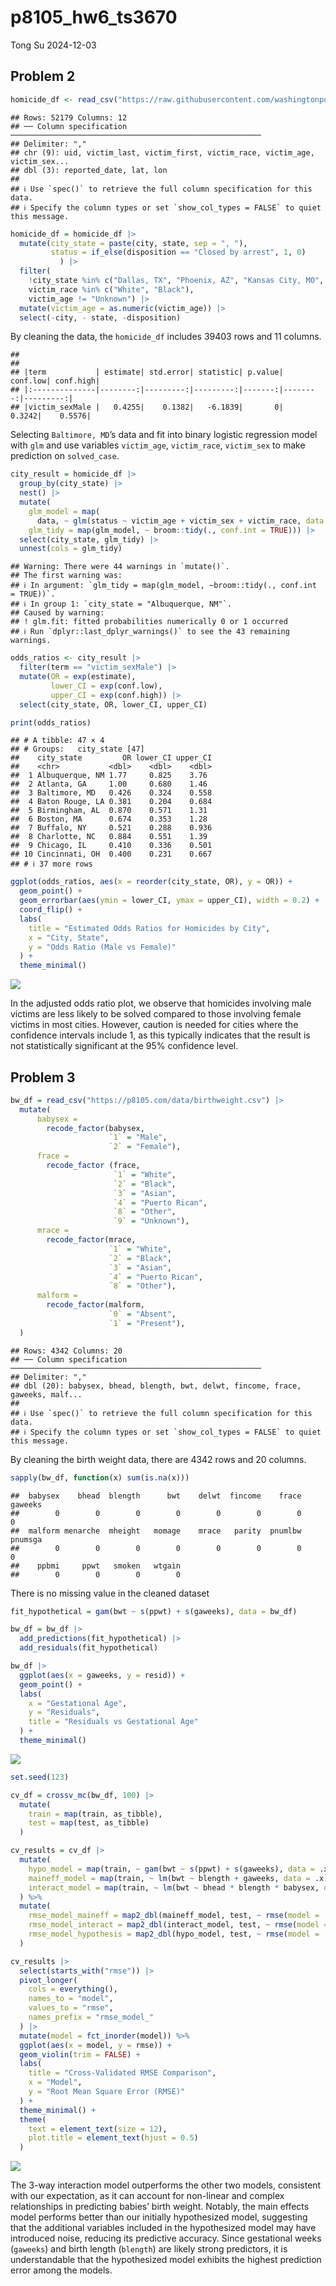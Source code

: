 p8105_hw6_ts3670
================
Tong Su
2024-12-03

## Problem 2

``` r
homicide_df <- read_csv("https://raw.githubusercontent.com/washingtonpost/data-homicides/master/homicide-data.csv") 
```

    ## Rows: 52179 Columns: 12
    ## ── Column specification ────────────────────────────────────────────────────────
    ## Delimiter: ","
    ## chr (9): uid, victim_last, victim_first, victim_race, victim_age, victim_sex...
    ## dbl (3): reported_date, lat, lon
    ## 
    ## ℹ Use `spec()` to retrieve the full column specification for this data.
    ## ℹ Specify the column types or set `show_col_types = FALSE` to quiet this message.

``` r
homicide_df = homicide_df |>
  mutate(city_state = paste(city, state, sep = ", "),
         status = if_else(disposition == "Closed by arrest", 1, 0)
           ) |>  
  filter(
    !city_state %in% c("Dallas, TX", "Phoenix, AZ", "Kansas City, MO", "Tulsa, AL"),
    victim_race %in% c("White", "Black"),
    victim_age != "Unknown") |>
  mutate(victim_age = as.numeric(victim_age)) |>
  select(-city, - state, -disposition)
```

By cleaning the data, the `homicide_df` includes 39403 rows and 11
columns.

    ## 
    ## 
    ## |term           | estimate| std.error| statistic| p.value| conf.low| conf.high|
    ## |:--------------|--------:|---------:|---------:|-------:|--------:|---------:|
    ## |victim_sexMale |   0.4255|    0.1382|   -6.1839|       0|   0.3242|    0.5576|

Selecting `Baltimore, MD`’s data and fit into binary logistic regression
model with `glm` and use variables `victim_age`, `victim_race`,
`victim_sex` to make prediction on `solved_case`.

``` r
city_result = homicide_df |>
  group_by(city_state) |>
  nest() |>
  mutate(
    glm_model = map(
      data, ~ glm(status ~ victim_age + victim_sex + victim_race, data = ., family = "binomial")),
    glm_tidy = map(glm_model, ~ broom::tidy(., conf.int = TRUE))) |>
  select(city_state, glm_tidy) |>
  unnest(cols = glm_tidy)
```

    ## Warning: There were 44 warnings in `mutate()`.
    ## The first warning was:
    ## ℹ In argument: `glm_tidy = map(glm_model, ~broom::tidy(., conf.int = TRUE))`.
    ## ℹ In group 1: `city_state = "Albuquerque, NM"`.
    ## Caused by warning:
    ## ! glm.fit: fitted probabilities numerically 0 or 1 occurred
    ## ℹ Run `dplyr::last_dplyr_warnings()` to see the 43 remaining warnings.

``` r
odds_ratios <- city_result |>
  filter(term == "victim_sexMale") |>
  mutate(OR = exp(estimate),
         lower_CI = exp(conf.low),
         upper_CI = exp(conf.high)) |>
  select(city_state, OR, lower_CI, upper_CI)

print(odds_ratios)
```

    ## # A tibble: 47 × 4
    ## # Groups:   city_state [47]
    ##    city_state         OR lower_CI upper_CI
    ##    <chr>           <dbl>    <dbl>    <dbl>
    ##  1 Albuquerque, NM 1.77     0.825    3.76 
    ##  2 Atlanta, GA     1.00     0.680    1.46 
    ##  3 Baltimore, MD   0.426    0.324    0.558
    ##  4 Baton Rouge, LA 0.381    0.204    0.684
    ##  5 Birmingham, AL  0.870    0.571    1.31 
    ##  6 Boston, MA      0.674    0.353    1.28 
    ##  7 Buffalo, NY     0.521    0.288    0.936
    ##  8 Charlotte, NC   0.884    0.551    1.39 
    ##  9 Chicago, IL     0.410    0.336    0.501
    ## 10 Cincinnati, OH  0.400    0.231    0.667
    ## # ℹ 37 more rows

``` r
ggplot(odds_ratios, aes(x = reorder(city_state, OR), y = OR)) +
  geom_point() +
  geom_errorbar(aes(ymin = lower_CI, ymax = upper_CI), width = 0.2) +
  coord_flip() +
  labs(
    title = "Estimated Odds Ratios for Homicides by City",
    x = "City, State",
    y = "Odds Ratio (Male vs Female)"
  ) +
  theme_minimal()
```

![](p8105_hw6_ts3670_files/figure-gfm/unnamed-chunk-4-1.png)<!-- -->

In the adjusted odds ratio plot, we observe that homicides involving
male victims are less likely to be solved compared to those involving
female victims in most cities. However, caution is needed for cities
where the confidence intervals include 1, as this typically indicates
that the result is not statistically significant at the 95% confidence
level.

## Problem 3

``` r
bw_df = read_csv("https://p8105.com/data/birthweight.csv") |>
  mutate(
      babysex = 
        recode_factor(babysex, 
                      `1` = "Male", 
                      `2` = "Female"),
      frace = 
        recode_factor (frace, 
                       `1` = "White", 
                       `2` = "Black", 
                       `3` = "Asian", 
                       `4` = "Puerto Rican", 
                       `8` = "Other", 
                       `9` = "Unknown"),
      mrace = 
        recode_factor(mrace, 
                      `1` = "White", 
                      `2` = "Black", 
                      `3` = "Asian", 
                      `4` = "Puerto Rican", 
                      `8` = "Other"), 
      malform = 
        recode_factor(malform, 
                      `0` = "Absent", 
                      `1` = "Present"), 
  )
```

    ## Rows: 4342 Columns: 20
    ## ── Column specification ────────────────────────────────────────────────────────
    ## Delimiter: ","
    ## dbl (20): babysex, bhead, blength, bwt, delwt, fincome, frace, gaweeks, malf...
    ## 
    ## ℹ Use `spec()` to retrieve the full column specification for this data.
    ## ℹ Specify the column types or set `show_col_types = FALSE` to quiet this message.

By cleaning the birth weight data, there are 4342 rows and 20 columns.

``` r
sapply(bw_df, function(x) sum(is.na(x)))
```

    ##  babysex    bhead  blength      bwt    delwt  fincome    frace  gaweeks 
    ##        0        0        0        0        0        0        0        0 
    ##  malform menarche  mheight   momage    mrace   parity  pnumlbw  pnumsga 
    ##        0        0        0        0        0        0        0        0 
    ##    ppbmi     ppwt   smoken   wtgain 
    ##        0        0        0        0

There is no missing value in the cleaned dataset

``` r
fit_hypothetical = gam(bwt ~ s(ppwt) + s(gaweeks), data = bw_df)
```

``` r
bw_df = bw_df |>
  add_predictions(fit_hypothetical) |>
  add_residuals(fit_hypothetical)

bw_df |>
  ggplot(aes(x = gaweeks, y = resid)) +
  geom_point() +
  labs(
    x = "Gestational Age",
    y = "Residuals",
    title = "Residuals vs Gestational Age"
  ) +
  theme_minimal()
```

![](p8105_hw6_ts3670_files/figure-gfm/unnamed-chunk-8-1.png)<!-- -->

``` r
set.seed(123)

cv_df = crossv_mc(bw_df, 100) |>
  mutate(
    train = map(train, as_tibble),  
    test = map(test, as_tibble)   
  )

cv_results = cv_df |>
  mutate(
    hypo_model = map(train, ~ gam(bwt ~ s(ppwt) + s(gaweeks), data = .x)),
    maineff_model = map(train, ~ lm(bwt ~ blength + gaweeks, data = .x)),
    interact_model = map(train, ~ lm(bwt ~ bhead * blength * babysex, data = .x))
  ) %>%
  mutate(
    rmse_model_maineff = map2_dbl(maineff_model, test, ~ rmse(model = .x, data = .y)),
    rmse_model_interact = map2_dbl(interact_model, test, ~ rmse(model = .x, data = .y)),
    rmse_model_hypothesis = map2_dbl(hypo_model, test, ~ rmse(model = .x, data = .y))
  )
```

``` r
cv_results |>
  select(starts_with("rmse")) |>
  pivot_longer(
    cols = everything(),
    names_to = "model",
    values_to = "rmse",
    names_prefix = "rmse_model_"
  ) |>
  mutate(model = fct_inorder(model)) %>%
  ggplot(aes(x = model, y = rmse)) +
  geom_violin(trim = FALSE) + 
  labs(
    title = "Cross-Validated RMSE Comparison",
    x = "Model",
    y = "Root Mean Square Error (RMSE)"
  ) +
  theme_minimal() +
  theme(
    text = element_text(size = 12),
    plot.title = element_text(hjust = 0.5)  
  )
```

![](p8105_hw6_ts3670_files/figure-gfm/unnamed-chunk-10-1.png)<!-- -->

The 3-way interaction model outperforms the other two models, consistent
with our expectation, as it can account for non-linear and complex
relationships in predicting babies’ birth weight. Notably, the main
effects model performs better than our initially hypothesized model,
suggesting that the additional variables included in the hypothesized
model may have introduced noise, reducing its predictive accuracy. Since
gestational weeks (`gaweeks`) and birth length (`blength`) are likely
strong predictors, it is understandable that the hypothesized model
exhibits the highest prediction error among the models.
